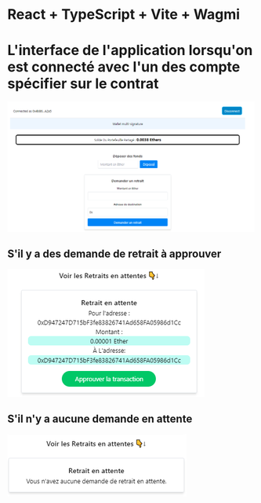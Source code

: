 # React + TypeScript + Vite + Wagmi
# L'interface de l'application lorsqu'on est connecté avec l'un des compte spécifier sur le contrat
![Alt text](image.png)
## S'il y a des demande de retrait à approuver
![Alt text](image-1.png)
## S'il n'y a aucune demande en attente
![Alt text](image-2.png)




